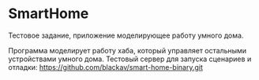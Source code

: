 # SmartHome
Тестовое задание, приложение моделирующее работу умного дома.

Программа моделирует работу хаба, который управляет остальными устройствами умного дома.
Тестовый сервер для запуска сценариев и отладки: 
https://github.com/blackav/smart-home-binary.git


